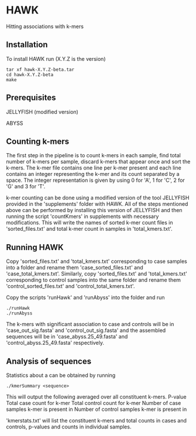 # HAWK
Hitting associations with k-mers

## Installation

To install HAWK run (X.Y.Z is the version)

```
tar xf hawk-X.Y.Z-beta.tar
cd hawk-X.Y.Z-beta
make
```

## Prerequisites

JELLYFISH (modified version)

ABYSS 

## Counting k-mers

The first step in the pipeline is to count k-mers in each sample, find 
total number of k-mers per sample, discard k-mers that appear once and sort
the k-mers. The k-mer file contains one line per k-mer present and each 
line contains an integer representing the k-mer and its count separated 
by a space. The integer representation is given by using 0 for 'A', 
1 for 'C', 2 for 'G' and 3 for 'T'.

k-mer counting can be done using a modified version of the tool JELLYFISH
provided in the 'supplements' folder with HAWK. All of the steps mentioned 
above can be performed by installing this version of JELLYFISH and then 
running the script 'countKmers' in supplements with necessary modifications.
This will write the names of sorted k-mer count files in 'sorted_files.txt' 
and total k-mer count in samples in 'total_kmers.txt'.

## Running HAWK

Copy 'sorted_files.txt' and 'total_kmers.txt' corresponding to case samples 
into a folder and rename them 'case_sorted_files.txt' and 'case_total_kmers.txt'.
Similarly, copy 'sorted_files.txt' and 'total_kmers.txt' corresponding to control 
samples into the same folder and rename them 'control_sorted_files.txt' and 
'control_total_kmers.txt'.

Copy the scripts 'runHawk' and 'runAbyss' into the folder and run

```
./runHawk
./runAbyss
```

The k-mers with significant association to case and controls will be in 
'case_out_sig.fasta' and 'control_out_sig.fasta' and the assembled 
sequences will be in 'case_abyss.25_49.fasta' and 'control_abyss.25_49.fasta'
respectively.

## Analysis of sequences

Statistics about a <sequence> can be obtained by running

```
./kmerSummary <sequence>
```

This will output the following averaged over all constituent k-mers.
P-value
Total case count for k-mer
Total control count for k-mer
Number of case samples k-mer is present in
Number of control samples k-mer is present in 
  
'kmerstats.txt' will list the constituent k-mers and total counts in cases and 
controls, p-values and counts in individual samples. 


